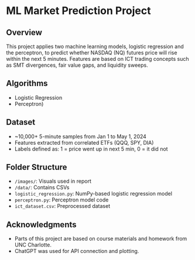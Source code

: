 # ML Market Prediction Project

## Overview
This project applies two machine learning models, logistic regression and the perceptron, to predict whether NASDAQ (NQ) futures price will rise within the next 5 minutes. Features are based on ICT trading concepts such as SMT divergences, fair value gaps, and liquidity sweeps.

## Algorithms
- Logistic Regression
- Perceptron)

## Dataset
- ~10,000+ 5-minute samples from Jan 1 to May 1, 2024
- Features extracted from correlated ETFs (QQQ, SPY, DIA)
- Labels defined as: 1 = price went up in next 5 min, 0 = it did not

## Folder Structure
- `/images/`: Visuals used in report
- `/data/`: Contains CSVs
- `logistic_regression.py`: NumPy-based logistic regression model
- `perceptron.py`: Perceptron model code
- `ict_dataset.csv`: Preprocessed dataset

## Acknowledgments
- Parts of this project are based on course materials and homework from UNC Charlotte.
- ChatGPT was used for API connection and plotting.